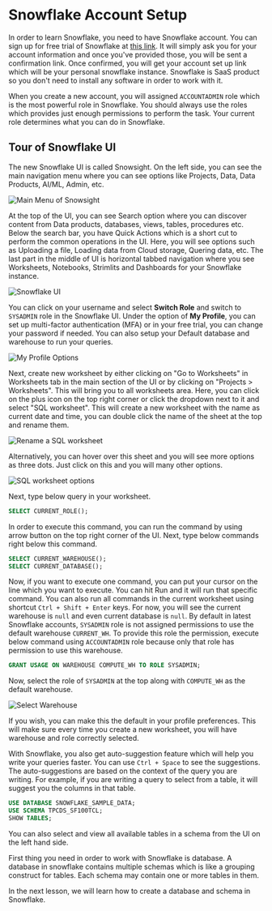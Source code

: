 # Snowflake Account Setup

In order to learn Snowflake, you need to have Snowflake account. You can sign up for free trial of Snowflake at [this link](https://signup.snowflake.com). It will simply ask you for your account information and once you've provided those, you will be sent a confirmation link. Once confirmed, you will get your account set up link which will be your personal snowflake instance. Snowflake is SaaS product so you don't need to install any software in order to work with it.


When you create a new account, you will assigned `ACCOUNTADMIN` role which is the most powerful role in Snowflake. You should always use the roles which provides just enough permissions to perform the task. Your current role determines what you can do in Snowflake.

## Tour of Snowflake UI

The new Snowflake UI is called Snowsight. On the left side, you can see the main navigation menu where you can see options like Projects, Data, Data Products, AI/ML, Admin, etc.

![Main Menu of Snowsight](main-menu.JPG "Main Menu of Snowflake UI Snowsight")

At the top of the UI, you can see Search option where you can discover content from Data products, databases, views, tables, procedures etc. Below the search bar, you have Quick Actions which is a short cut to perform the common operations in the UI. Here, you will see options such as Uploading a file, Loading data from Cloud storage, Quering data, etc. The last part in the middle of UI is horizontal tabbed navigation where you see Worksheets, Notebooks, Strimlits and Dashboards for your Snowflake instance.

![Snowflake UI](snowflake-ui.JPG "Snowflake UI Home Page")

You can click on your username and select **Switch Role** and switch to `SYSADMIN` role in the Snowflake UI. Under the option of **My Profile**, you can set up multi-factor authentication (MFA) or in your free trial, you can change your password if needed. You can also setup your Default database and warehouse to run your queries.

![My Profile Options](profile-preferences.JPG "Profile Preferences in Snowflake")

Next, create new worksheet by either clicking on "Go to Worksheets" in Worksheets tab in the main section of the UI or by clicking on "Projects > Worksheets". This will bring you to all worksheets area. Here, you can click on the plus icon on the top right corner or click the dropdown next to it and select "SQL worksheet". This will create a new worksheet with the name as current date and time, you can double click the name of the sheet at the top and rename them. 

![Rename a SQL worksheet](first-worksheet.JPG "Renaming a worksheet in Snowsight")

Alternatively, you can hover over this sheet and you will see more options as three dots. Just click on this and you will many other options.

![SQL worksheet options](worksheet-options.JPG "Different options with Worksheet in Snowsight"  )

Next, type below query in your worksheet.

```sql
SELECT CURRENT_ROLE();
```

In order to execute this command, you can run the command by using arrow button on the top right corner of the UI. Next, type below commands right below this command.

```sql
SELECT CURRENT_WAREHOUSE();
SELECT CURRENT_DATABASE();
```

Now, if you want to execute one command, you can put your cursor on the line which you want to execute. You can hit Run and it will run that specific command. You can also run all commands in the current worksheet using shortcut `Ctrl + Shift + Enter` keys. For now, you will see the current warehouse is `null` and even current database is `null`. By default in latest Snowflake accounts, `SYSADMIN` role is not assigned permissions to use the default warehouse `CURRENT_WH`. To provide this role the permission, execute below command using `ACCOUNTADMIN` role because only that role has permission to use this warehouse.

```sql
GRANT USAGE ON WAREHOUSE COMPUTE_WH TO ROLE SYSADMIN;
```

Now, select the role of `SYSADMIN` at the top along with `COMPUTE_WH` as the default warehouse.

![Select Warehouse](selecting-warehouse.JPG "Select Warehouse for Worksheet")

If you wish, you can make this the default in your profile preferences. This will make sure every time you create a new worksheet, you will have warehouse and role correctly selected.

With Snowflake, you also get auto-suggestion feature which will help you write your queries faster. You can use 
`Ctrl + Space` to see the suggestions. The auto-suggestions are based on the context of the query you are writing. 
For example, if you are writing a query to select from a table, it will suggest you the columns in that table.

```sql
USE DATABASE SNOWFLAKE_SAMPLE_DATA;
USE SCHEMA TPCDS_SF100TCL;
SHOW TABLES;
```

You can also select and view all available tables in a schema from the UI on the left hand side.

First thing you need in order to work with Snowflake is database. A database in snowflake contains multiple schemas which is like a grouping construct for tables. Each schema may contain one or more tables in them.

In the next lesson, we will learn how to create a database and schema in Snowflake.